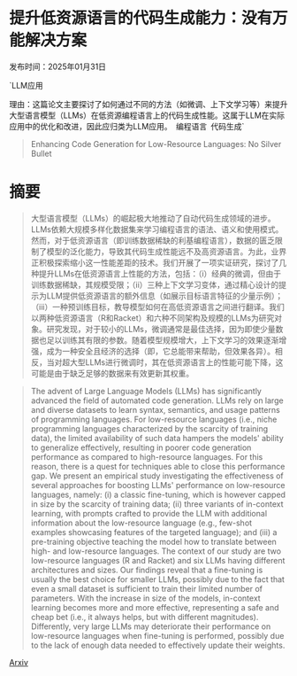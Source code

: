 # 提升低资源语言的代码生成能力：没有万能解决方案

发布时间：2025年01月31日

`LLM应用

理由：这篇论文主要探讨了如何通过不同的方法（如微调、上下文学习等）来提升大型语言模型（LLMs）在低资源编程语言上的代码生成性能。这属于LLM在实际应用中的优化和改进，因此应归类为LLM应用。` `编程语言` `代码生成`

> Enhancing Code Generation for Low-Resource Languages: No Silver Bullet

# 摘要

> 大型语言模型（LLMs）的崛起极大地推动了自动代码生成领域的进步。LLMs依赖大规模多样化数据集来学习编程语言的语法、语义和使用模式。然而，对于低资源语言（即训练数据稀缺的利基编程语言），数据的匮乏限制了模型的泛化能力，导致其代码生成性能远不及高资源语言。为此，业界正积极探索缩小这一性能差距的技术。我们开展了一项实证研究，探讨了几种提升LLMs在低资源语言上性能的方法，包括：（i）经典的微调，但由于训练数据稀缺，其规模受限；（ii）三种上下文学习变体，通过精心设计的提示为LLM提供低资源语言的额外信息（如展示目标语言特征的少量示例）；（iii）一种预训练目标，教导模型如何在高低资源语言之间进行翻译。我们以两种低资源语言（R和Racket）和六种不同架构及规模的LLMs为研究对象。研究发现，对于较小的LLMs，微调通常是最佳选择，因为即使少量数据也足以训练其有限的参数。随着模型规模增大，上下文学习的效果逐渐增强，成为一种安全且经济的选择（即，它总能带来帮助，但效果各异）。相反，当对超大型LLMs进行微调时，其在低资源语言上的性能可能下降，这可能是由于缺乏足够的数据来有效更新其权重。

> The advent of Large Language Models (LLMs) has significantly advanced the field of automated code generation. LLMs rely on large and diverse datasets to learn syntax, semantics, and usage patterns of programming languages. For low-resource languages (i.e., niche programming languages characterized by the scarcity of training data), the limited availability of such data hampers the models' ability to generalize effectively, resulting in poorer code generation performance as compared to high-resource languages. For this reason, there is a quest for techniques able to close this performance gap. We present an empirical study investigating the effectiveness of several approaches for boosting LLMs' performance on low-resource languages, namely: (i) a classic fine-tuning, which is however capped in size by the scarcity of training data; (ii) three variants of in-context learning, with prompts crafted to provide the LLM with additional information about the low-resource language (e.g., few-shot examples showcasing features of the targeted language); and (iii) a pre-training objective teaching the model how to translate between high- and low-resource languages. The context of our study are two low-resource languages (R and Racket) and six LLMs having different architectures and sizes. Our findings reveal that a fine-tuning is usually the best choice for smaller LLMs, possibly due to the fact that even a small dataset is sufficient to train their limited number of parameters. With the increase in size of the models, in-context learning becomes more and more effective, representing a safe and cheap bet (i.e., it always helps, but with different magnitudes). Differently, very large LLMs may deteriorate their performance on low-resource languages when fine-tuning is performed, possibly due to the lack of enough data needed to effectively update their weights.

[Arxiv](https://arxiv.org/abs/2501.19085)